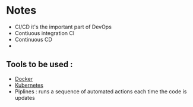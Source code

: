 # Notes 
- CI/CD it's the important part of DevOps
- Contiuous integration CI
- Continuous CD
- 

## Tools to be used :
- [Docker](https://github.com/Yousra0225/Docker-Cheatsheet)
- [Kubernetes](https://kubernetes.io/)
- Piplines : runs a sequence of automated actions each time the code is updates